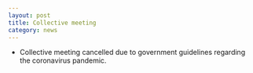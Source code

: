 ```yaml
---
layout: post
title: Collective meeting
category: news
---
```


* Collective meeting cancelled due to government guidelines regarding the coronavirus pandemic.